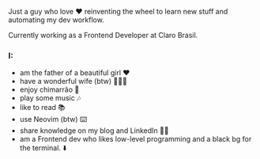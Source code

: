 Just a guy who love ❤  reinventing the wheel to learn new stuff and automating my dev workflow. 

Currently working as a Frontend Developer at Claro Brasil.

### I:
  - am the father of a beautiful girl ❤️
  - have a wonderful wife (btw) 👰🏻‍♀️
  - enjoy chimarrão 🧉
  - play some music 🎶
  - like to read 📚
  - use Neovim (btw) ⌨️
  - share knowledge on my blog and LinkedIn ✍🏻
  - am a Frontend dev who likes low-level programming and a black bg for the terminal. ⬇️
